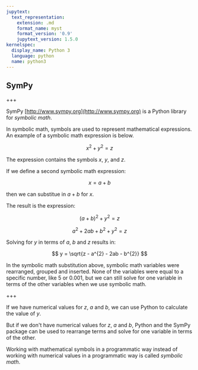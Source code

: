 ```yaml
---
jupytext:
  text_representation:
    extension: .md
    format_name: myst
    format_version: '0.9'
    jupytext_version: 1.5.0
kernelspec:
  display_name: Python 3
  language: python
  name: python3
---
```


## SymPy

+++

SymPy [http://www.sympy.org](http://www.sympy.org) is a Python library for _symbolic math_.  

In symbolic math, symbols are used to represent mathematical expressions. An example of a symbolic math expression is below.

$$ x^{2} + y^{2} = z $$

The expression contains the symbols $x$, $y$, and $z$.

If we define a second symbolic math expression:

$$ x = a + b $$

then we can substitue in $a + b$ for $x$.

The result is the expression:

$$ (a + b)^{2} + y^{2} = z $$

$$ a^{2} + 2ab + b^{2} + y^{2} = z $$

Solving for $y$ in terms of $a$, $b$ and $z$ results in:
    
$$ y = \sqrt{z - a^{2} - 2ab - b^{2}} $$

In the symbolic math substitution above, symbolic math variables were rearranged, grouped and inserted. None of the variables were equal to a specific number, like 5 or 0.001, but we can still solve for one variable in terms of the other variables when we use symbolic math.

+++

If we have numerical values for $z$, $a$ and $b$, we can use Python to calculate the value of $y$. 

But if we don't have numerical values for $z$, $a$ and $b$, Python and the SymPy package can be used to rearrange terms and solve for one variable in terms of the other.

Working with mathematical symbols in a programmatic way instead of working with numerical values in a programmatic way is called _symbolic math_.
